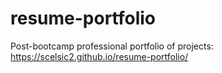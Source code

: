 # resume-portfolio
Post-bootcamp professional portfolio of projects: https://scelsic2.github.io/resume-portfolio/

